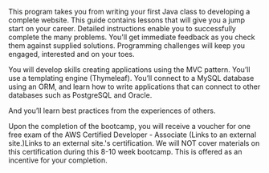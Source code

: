 This program takes you from writing your first Java class to developing a complete website. This guide contains lessons that will give you a jump start on your career. Detailed instructions enable you to successfully complete the many problems. You'll get immediate feedback as you check them against supplied solutions. Programming challenges will keep you engaged, interested and on your toes.

You will develop skills creating applications using the MVC pattern. You’ll use a templating engine (Thymeleaf).  You’ll connect to a MySQL database using an ORM, and learn how to write applications that can connect to other databases such as PostgreSQL and Oracle. 

And you’ll learn best practices from the experiences of others.

Upon the completion of the bootcamp, you will receive a voucher for one free exam of the AWS Certified Developer - Associate (Links to an external site.)Links to an external site.'s certification. We will NOT cover materials on this certification during this 8-10 week bootcamp. This is offered as an incentive for your completion.